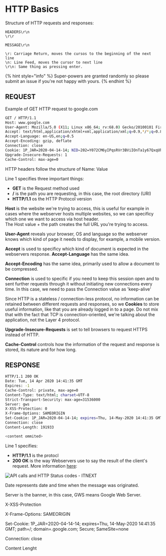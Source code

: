 # HTTP Basics

Structure of HTTP requests and responses:

```text
HEADERS\r\n
\r\r

MESSAGE\r\n
```

```text
\r: Carriage Return, moves the cursos to the beginning of the next line
\n: Line Feed, moves the cursor to next line
\r\n: Same thing as pressing enter.
```

{% hint style="info" %}
Super-powers are granted randomly so please submit an issue if you're not happy with yours.
{% endhint %}

## REQUEST

Example of GET HTTP request to google.com

```bash
GET / HTTP/1.1
Host: www.google.com
User-Agent: Mozilla/5.0 (X11; Linux x86_64; rv:68.0) Gecko/20100101 Firefox/68.0
Accept: text/html,application/xhtml+xml,application/xml;q=0.9,*/*;q=0.8
Accept-Language: en-US,en;q=0.5
Accept-Encoding: gzip, deflate
Connection: close
Cookie: 1P_JAR=2020-04-14-14; NID=202=Y072CM6yIPqsRVr3BViIOnTa1y67QxqUh0P1IqWMNdl9i6ohTQzu8xtxwJk2JN9IcPCRjrqNtyokjUpcewksaEM_hnMi7hN1YPfW-62d8j5o2EtP-jYodVbS_JIuGg2mIPG4U2M2o5V8skaHeXAWMMwJZdidgIppupU4fh0Qfo8; OGPC=19016257-10:; ANID=AHWqTUmC2qWkx-S3bCqztqibWcLFYjxar3bfXT9d4R_Z1-qUnI3x1BHmULMwhcwh; OTZ=5384900_68_64_73560_68_416340
Upgrade-Insecure-Requests: 1
Cache-Control: max-age=0
```

HTTP headers follow the structure of Name: Value

Line 1 specifies three important things:

* **GET** is the Request method used
* **/** is the path you are requesting, in this case, the root directory \(URI\)
* **HTTP/1.1** os the HTTP Protocol version

**Host** is the website we're trying to access, this is useful for example in cases where the webserver hosts multiple websites, so we can specificy which one we want to access via host header.  
The Host value + the path creates the full URL you're trying to access.

**User-Agent** reveals your browser, OS and language so the webserver knows which kind of page it needs to display, for example, a mobile version.

**Accept** is used to specificy which kind of document is expected in the webservers response. **Accept-Language** has the same idea.

**Accept-Encoding** has the same idea, primarily used to allow a document to be compressed.

**Connection** is used to specific if you need to keep this session open and to sent further requests through it without initiating new connections every time. In this case, we need to pass the Connection value as 'keep-alive'

Since HTTP is a stateless / connection-less protocol, no information can be retained between different requests and responses, so we **Cookies** to store useful information, like that you are already logged in to a page. Do not mix that with the fact that TCP is connection-oriented, we're talking about the application, not the Layer 4 protocol.

**Upgrade-Insecure-Requests** is set to tell browsers to request HTTPS instead of HTTP.

**Cache-Control** controls how the information of the request and response is stored, its nature and for how long.

## RESPONSE

```bash
HTTP/1.1 200 OK
Date: Tue, 14 Apr 2020 14:41:35 GMT
Expires: -1
Cache-Control: private, max-age=0
Content-Type: text/html; charset=UTF-8
Strict-Transport-Security: max-age=31536000
Server: gws
X-XSS-Protection: 0
X-Frame-Options: SAMEORIGIN
Set-Cookie: 1P_JAR=2020-04-14-14; expires=Thu, 14-May-2020 14:41:35 GMT; path=/; domain=.google.com; Secure; SameSite=none
Connection: close
Content-Length: 191933

<content ommited>
```

Line 1 specifies:

* **HTTP/1.1** is the protocl
* **200 OK** is the way Webservers use to say the result of the client's request. More information [here](https://developer.mozilla.org/en-US/docs/Web/HTTP/Status): 

![API calls and HTTP Status codes - ITNEXT](https://miro.medium.com/max/920/1*w_iicbG7L3xEQTArjHUS6g.jpeg)

Date represents date and time when the message was originated.

Server is the banner, in this case, GWS means Google Web Server.

X-XSS-Protection

X-Frame-Options: SAMEORIGIN

Set-Cookie: 1P\_JAR=2020-04-14-14; expires=Thu, 14-May-2020 14:41:35 GMT; path=/; domain=.google.com; Secure; SameSite=none

Connection: close

Content Lenght

